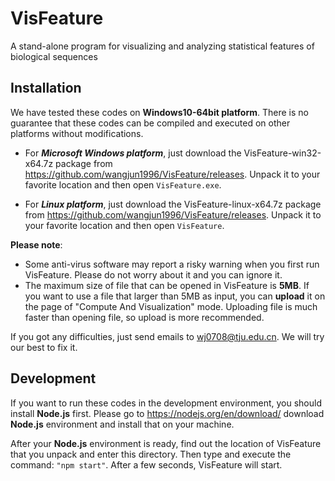 # VisFeature
A stand-alone program for visualizing and analyzing statistical features of biological sequences

## Installation

We have tested these codes on **Windows10-64bit platform**. There is no guarantee that these codes can be compiled and executed on other platforms without modifications.

- For ***Microsoft Windows platform***, just download the VisFeature-win32-x64.7z package from https://github.com/wangjun1996/VisFeature/releases. Unpack it to your favorite location and then open `VisFeature.exe`.

- For ***Linux platform***, just download the VisFeature-linux-x64.7z package from https://github.com/wangjun1996/VisFeature/releases. Unpack it to your favorite location and then open `VisFeature`.

**Please note**: 
- Some anti-virus software may report a risky warning when you first run VisFeature. Please do not worry about it and you can ignore it.
- The maximum size of file that can be opened in VisFeature is **5MB**. If you want to use a file that larger than 5MB as input, you can **upload** it on the page of "Compute And Visualization" mode. Uploading file is much faster than opening file, so upload is more recommended.

If you got any difficulties, just send emails to wj0708@tju.edu.cn. We will try our best to fix it.

## Development
If you want to run these codes in the development environment, you should install **Node.js** first. Please go to https://nodejs.org/en/download/ download **Node.js** environment and install that on your machine.

After your **Node.js** environment is ready, find out the location of VisFeature that you unpack and enter this directory. Then type and execute the command: `"npm start"`. After a few seconds, VisFeature will start.
